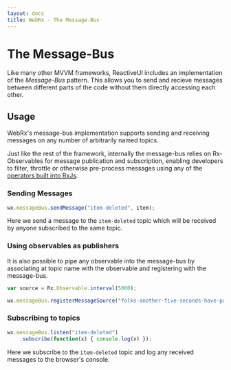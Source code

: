 ```yaml
---
layout: docs
title: WebRx - The Message-Bus
---
```

# The Message-Bus

Like many other MVVM frameworks, ReactiveUI includes an implementation of the *Message-Bus* pattern. 
This allows you to send and recieve messages between different parts of the code without them directly accessing each other.

## Usage

WebRx's message-bus implementation supports sending and receiving messages on any number of arbitrarily named topics.

Just like the rest of the framework, internally the message-bus relies on Rx-Observables for message publication and
subscription, enabling developers to filter, throttle or otherwise pre-process messages using any of the [operators 
built into RxJs](https://github.com/Reactive-Extensions/RxJS/blob/master/doc/gettingstarted/categories.md).

### Sending Messages

```javascript
wx.messageBus.sendMessage("item-deleted", item);
```

Here we send a message to the <code>item-deleted</code> topic which will be received by anyone subscribed to the
same topic.

### Using observables as publishers

It is also possible to pipe any observable into the message-bus by associating at topic name with the
observable and registering with the message-bus.

```javascript
var source = Rx.Observable.interval(5000);

wx.messageBus.registerMessageSource("folks-another-five-seconds-have-passed", source);
```

### Subscribing to topics

```javascript
wx.messageBus.listen("item-deleted")  
    .subscribe(function(x) { console.log(x) });
```

Here we subscribe to the <code>item-deleted</code> topic and log any received messages to the browser's console.
